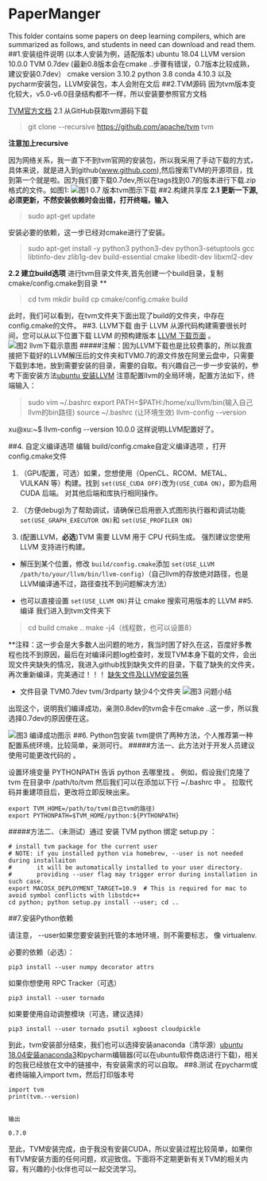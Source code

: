 # PaperManger
This folder contains some papers on deep learning compilers, which are summarized as follows, and students in need can download and read them.
##1.安装组件说明 (以本人安装为例，适配版本) 
ubuntu 18.04 
LLVM version 10.0.0
TVM 0.7dev  (最新0.8版本会在cmake ..步骤有错误，0.7版本比较成熟，建议安装0.7dev）
cmake version 3.10.2 
python 3.8
conda 4.10.3
以及pycharm安装包，LLVM安装包，本人会附在文后
##2.TVM源码
因为tvm版本变化较大，v5.0-v6.0目录结构都不一样，所以安装要参照官方文档

[TVM官方文档](https://tvm.apache.org/docs/install/from_source.html)
2.1 从GitHub获取tvm源码下载
>git clone --recursive https://github.com/apache/tvm tvm

**注意加上recursive**

因为网络关系，我一直下不到tvm官网的安装包，所以我采用了手动下载的方式，具体来说，就是进入到github(www.github.com),然后搜索TVM的开源项目，找到第一个就是啦。因为我们要下载0.7dev,所以在tags找到0.7的版本进行下载.zip格式的文件。如图1:
![图1 0.7 版本tvm图示下载](https://upload-images.jianshu.io/upload_images/24938354-1d97550e542ab97a.png?imageMogr2/auto-orient/strip%7CimageView2/2/w/1240)
##2.构建共享库
**2.1 更新一下源,必须更新，不然安装依赖时会出错，打开终端，输入**
>sudo apt-get update

安装必要的依赖，这一步已经对cmake进行了安装。
>sudo apt-get install -y python3 python3-dev python3-setuptools gcc libtinfo-dev zlib1g-dev build-essential cmake libedit-dev libxml2-dev

**2.2 建立build选项**
进行tvm目录文件夹,首先创建一个build目录，复制 cmake/config.cmake到目录 **
>cd tvm
mkdir build
cp cmake/config.cmake build

此时，我们可以看到，在tvm文件夹下面出现了build的文件夹，中存在config.cmake的文件。
##3. LLVM下载
由于 LLVM 从源代码构建需要很长时间，您可以从以下位置下载 LLVM 的预构建版本 [LLVM 下载页面](http://releases.llvm.org/download.html) 。
![图2 llvm下载示意图](https://upload-images.jianshu.io/upload_images/24938354-0416918b121cb907.png?imageMogr2/auto-orient/strip%7CimageView2/2/w/1240)
#####注解：因为LLVM下载也是比较费事的，所以我直接把下载好的LLVM解压后的文件夹和TVM0.7的源文件放在阿里云盘中，只需要下载到本地，放到需要安装的目录，需要的自取。有兴趣自己一步一步安装的，参考下面安装方法[ubuntu 安装LLVM](https://blog.csdn.net/qq_32460819/article/details/108449344)
注意配置llvm的全局环境，配置方法如下，终端输入：
>sudo vim ~/.bashrc
export PATH=$PATH:/home/xu/llvm/bin(输入自己llvm的bin路径)
source ~/.bashrc  (让环境生效)
llvm-config --version

xu@xu:~$ llvm-config --version
10.0.0
这样说明LLVM配置好了。


##4. 自定义编译选项
编辑 build/config.cmake自定义编译选项 ，打开config.cmake文件

1. （GPU配置，可选）如果，您想使用（OpenCL、RCOM、METAL、VULKAN 等）构建。找到 `set(USE_CUDA OFF)`改为`(USE_CUDA ON)`，即为启用 CUDA 后端。 对其他后端和库执行相同操作。
2. （方便debug)为了帮助调试，请确保已启用嵌入式图形执行器和调试功能 `set(USE_GRAPH_EXECUTOR ON)`和 `set(USE_PROFILER ON)`

3.   (配置LLVM，**必选**)TVM 需要 LLVM 用于 CPU 代码生成。 强烈建议您使用 LLVM 支持进行构建。


*   解压到某个位置，修改 `build/config.cmake`添加 `set(USE_LLVM /path/to/your/llvm/bin/llvm-config)`（自己llvm的存放绝对路径，也是LLVM编译通不过，路径查找不到问题解决方法）

*   也可以直接设置 `set(USE_LLVM ON)`并让 cmake 搜索可用版本的 LLVM
##5.编译
我们进入到tvm文件夹下
>cd build
cmake ..
make -j4（线程数，也可以设置8）

**注释：这一步会是大多数人出问题的地方，我当时困了好久在这，百度好多教程也找不到原因，最后在对编译问题log检查时，发现TVM本身下载的文件，会出现文件夹缺失的情况，我进入github找到缺失文件的目录，下载了缺失的文件夹，再次重新编译，完美通过！！！
[缺失文件及LLVM安装包等](https://www.aliyundrive.com/s/yNE3zqGJT7H)
 *    文件目录 TVM0.7dev     tvm/3rdparty 缺少4个文件夹
  ![图3 问题小结](https://upload-images.jianshu.io/upload_images/24938354-813fe6844a493a6d.png?imageMogr2/auto-orient/strip%7CimageView2/2/w/1240)


出现这个，说明我们编译成功，亲测0.8dev的tvm会卡在cmake ..这一步，所以我选择0.7dev的原因便在这。


![图3  编译成功图示](https://upload-images.jianshu.io/upload_images/24938354-1965b0cefe590ffd.png?imageMogr2/auto-orient/strip%7CimageView2/2/w/1240)
##6. Python包安装
tvm提供了两种方法，个人推荐第一种配置系统环境，比较简单，亲测可行。
#####方法一、此方法对于开发人员建议使用可能更改代码的  。

设置环境变量 PYTHONPATH 告诉 python 去哪里找 。 例如，假设我们克隆了 tvm 在目录中 /path/to/tvm 然后我们可以在添加以下行 ~/.bashrc 中 。 拉取代码并重建项目后，更改将立即反映出来。
```
export TVM_HOME=/path/to/tvm(自己tvm的路径)                    
export PYTHONPATH=$TVM_HOME/python:${PYTHONPATH} 
```
#####方法二、（未测试）通过 安装 TVM python 绑定 setup.py ： 
```
# install tvm package for the current user
# NOTE: if you installed python via homebrew, --user is not needed during installaiton
#       it will be automatically installed to your user directory.
#       providing --user flag may trigger error during installation in such case.
export MACOSX_DEPLOYMENT_TARGET=10.9  # This is required for mac to avoid symbol conflicts with libstdc++
cd python; python setup.py install --user; cd ..

```
##7.安装Python依赖

请注意， --user如果您要安装到托管的本地环境，则不需要标志， 像 virtualenv.

必要的依赖（必选）：

    pip3 install --user numpy decorator attrs

 如果你想使用 RPC Tracker（可选）

    pip3 install --user tornado

如果要使用自动调整模块（可选，建议选择）

    pip3 install --user tornado psutil xgboost cloudpickle
到此，tvm安装部分结束，我们也可以选择安装anaconda（清华源）[ubuntu 18.04安装anaconda3](https://blog.csdn.net/Lucky_yw/article/details/89387073)和pycharm编辑器(可以在ubuntu软件商店进行下载)，相关的包我已经放在文中的链接中，有安装需求的可以自取。
##8.测试
在pycharm或者终端输入import tvm，然后打印版本号

```
import tvm
print(tvm.--version)


输出

0.7.0
```
至此，TVM安装完成，由于我没有安装CUDA，所以安装过程比较简单，如果你有TVM安装方面的任何问题，欢迎致信。下面将不定期更新有关TVM的相关内容，有兴趣的小伙伴也可以一起交流学习。
